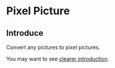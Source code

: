 # Pixel Picture

## Introduce

Convert any pictures to pixel pictures.

You may want to see [clearer introduction](http://zzoonng.top/2023/01/07/01%E7%A0%94%E7%A9%B6%E5%83%8F%E7%B4%A0%E7%94%BB/). 
